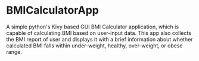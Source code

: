 # BMICalculatorApp
A simple python's Kivy based GUI BMI Calculator application, which is capable of calculating BMI based on user-input data. This app also collects the BMI report of user and displays it with a brief information about whether calculated BMI falls within under-weight, healthy, over-weight, or obese range. 
